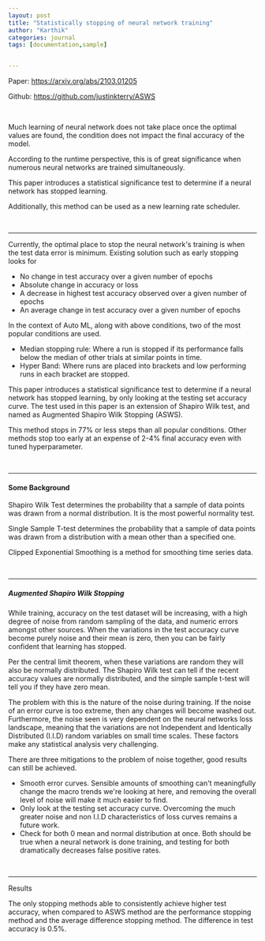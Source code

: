 ```yaml
---
layout: post
title: "Statistically stopping of neural network training"
author: "Karthik"
categories: journal
tags: [documentation,sample]


---
```




Paper: https://arxiv.org/abs/2103.01205

Github: https://github.com/justinkterry/ASWS



<br>

Much learning of neural network does not take place once the optimal values are found, the condition does not impact the final accuracy of the model. 

According to the runtime perspective, this is of great significance when numerous neural networks are trained simultaneously. 

This paper introduces a statistical significance test to determine if a neural network has stopped learning. 

Additionally, this method can be used as a new learning rate scheduler. 

<br>



---



Currently, the optimal place to stop the neural network's training is when the test data error is minimum. Existing solution such as early stopping looks for

-  No change in test accuracy over a given number of epochs
- Absolute change in accuracy or loss
- A decrease in highest test accuracy observed over a given number of epochs
- An average change in test accuracy over a given number of epochs



In the context of Auto ML, along with above conditions, two of the most popular conditions are used.

- Median stopping rule: Where a run is stopped if its performance falls below the median of other trials at similar points in time. 
- Hyper Band: Where runs are placed into brackets and low performing runs in each bracket are stopped.



This paper introduces a statistical significance test to determine if a neural network has stopped learning, by only looking at the testing set accuracy curve. The test used in this paper is an extension of Shapiro Wilk test, and named as Augmented Shapiro Wilk Stopping (ASWS). 

This method stops in 77% or less steps than all popular conditions. Other methods stop too early at an expense of 2-4% final accuracy even with tuned hyperparameter.

<br>



---



#### Some Background



Shapiro Wilk Test determines the probability that a sample of data points was drawn from a normal distribution. It is the most powerful normality test. 

Single Sample T-test determines the probability that a sample of data points was drawn from a distribution with a mean other than a specified one.

Clipped Exponential Smoothing is a method for smoothing time series data. 

<br>



---



##### Augmented Shapiro Wilk Stopping

While training, accuracy on the test dataset will be increasing, with a high degree of noise from random sampling of the data, and numeric errors amongst other sources. When the variations in the test accuracy curve become purely noise and their mean is zero, then you can be fairly confident that learning has stopped. 

Per the central limit theorem, when these variations are random they will also be normally distributed. The Shapiro Wilk test can tell if the recent accuracy values are normally distributed, and the simple sample t-test will tell you if they have zero mean.

The problem with this is the nature of the noise during training. If the noise of an error curve is too extreme, then any changes will become washed out. Furthermore, the noise seen is very dependent on the neural networks loss landscape, meaning that the variations are not Independent and Identically Distributed (I.I.D) random variables on small time scales. These factors make any statistical analysis very challenging. 

There are three mitigations to the problem of noise together, good results can still be achieved. 

- Smooth error curves. Sensible amounts of smoothing can't meaningfully change the macro trends we're looking at here, and removing the overall level of noise will make it much easier to find.
- Only look at the testing set accuracy curve. Overcoming the much greater noise and non I.I.D characteristics of loss curves remains a future work.
- Check for both 0 mean and normal distribution at once. Both should be true when a neural network is done training, and testing for both dramatically decreases false positive rates. 

<br>

---



Results

The only stopping methods able to consistently achieve higher test accuracy, when compared to ASWS method are the performance stopping method and the average difference stopping method. The difference in test accuracy is 0.5%. 



<br>









